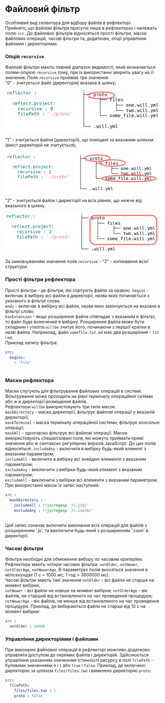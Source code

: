 # <a name="file-filter"></a> Файловий фільтр

Особливий вид селектора для відбору файлів в рефлекторі.  
Прийнято, що файлові фільтри присутні лише в рефлекторах і належать полю `src`. 
До файлових фільтрів відносяться прості фільтри, маски файлових операцій, часові фільтри та, додатково, опції управління файлами і директоріями.  

### <a name="recursive-reflector"></a> Опція `recursive`  
Файлові фільтри мають певний діапазон видимості, який визначається полем-опцією `recursive` тому, при їх використанні зверніть увагу на її значення.
Поле `recursive` приймає три значення:  
"0" - зчитується файл (директорія) вказана в шляху;  

![recursive.0.png](./Images/recursive.0.png)

"1" - зчитується файли (директорії), що поміщені за вказаним шляхом (вміст директорій не зчитується);  

![recursive.1.png](./Images/recursive.1.png)

"2" - зчитуються файли і директорії на всіх рівнях, що нижче від вказаного в шляху.  

![recursive.2.png](./Images/recursive.2.png)

За замовчуванням значення поля `recursive` - "2" - копіювання всієї структури.

### <a name="reflector-simple-filters"></a> Прості фільтри рефлектора  
Прості фільтри - це фільтри, які сортують файли за назвою. 
`begins` - включає в вибірку всі файли в директорії, назва яких починається з указаного в фільтрі слова.  
`ends` - включає в вибірку всі файли, назва яких закінчується на вказане в фільтрі слово.  
`hasExtension` - якщо розширення файла співпадає з вказаним в фільтрі, то файл буде включений в вибірку. Розширення файла може бути складним і утиліта `willbe` зчитує його, починаючи з першої крапки в назві файла. Наприклад, файл `somefile.txt.md` має два розширення - `txt` i `md`.    
Приклад запису фільтра:  
```yaml
src:
  begins:
    - 'file'
    
```

### <a name="reflector-masks"></a> Маски рефлектора  
Маски слугують для фільтрування файлових операцій в системі. Фільтрування може проходити на рівні терміналу операційної ситеми або ж в директорії розміщення файлів.  
Рефлектори `willbe` використовують три типи масок:  
`maskDirectory` - маска директорії, фільтрує файлові операції у вказаній директорії;  
`maskTerminal` - маска терміналу операційної системи, фільтрує консольні операції;  
`maskAll` - одночасно фільтрує всі файлові операції.
Маски використовують спеціалізовані поля, які можуть приймати прямі значення або ж синтаксис регулярних виразів JavaScript. До цих полів відносяться:
`includeAny` - включити в вибірку будь-який елемент з вказаним параметром;  
`includeAll` - включити в вибірку всі знайдені елементи з вказаним параметром;  
`excludeAny` - виключити з вибірки будь-який елемент з вказаним параметром;  
`excludeAll` - виключити з вибірки всі елементи з вказаним параметром.
При використанні масок їх запис наступний:

```yaml
src :
  maskDirectory :
    includeAll : !!js/regexp '/\.js$/'  
    excludeAny : !!js/regexp '/\.cson$/'  
  
```

Цей запис означає включити виконання всіх операцій для файлів з розширенням '.js', та виключити будь-який з розширенням '.cson' в директорії.  

### <a name="time-filters"></a> Часові фільтри  
Фільтри необхідні для обмеження вибору по часовим критеріям. Рефлектори мають чотири часових фільтра: `notOlder`, `notNewer`, `notOlderAge`, `notNewerAge`. В параметрах полів вносяться значення в мілісекундах (1 с = 1000 мс; 1 год = 3600000 мс).  
Часові фільтри мають такі значення
`notOlder` - всі файли не старше на момент вибірки;  
`notNewer` - всі файли не новіше на момент вибірки; 
`notOlderAge` - вік файлів, не старший від встановленого на час проведення процедури;  
`notNewerAge` - вік файлів, не менше від встановленого на час проведення процедури. 
Приклад, де вибираються файли не старіші від 10 с на момент вибірки:

```yaml
src :
  notOlder : 10000

```

### <a name="time-filters"></a> Управління директоріями і файлами  
При виконанні файлових операцій в рефлекторі можливо додатково управляти доступом до окремих файлів і директорій. Здійснюється управління указанням значенням істинності ресурсу в полі `filePath` - булевими значеннями `0` і `1` або `true` i `false`.
Приклад, де включено директорію за шляхом `files/files.two` i вимкнено директорію `proto`:  

```yaml
src:
  filePath: 
    files/files.two : 1
    proto : false

```